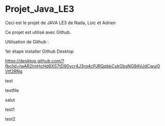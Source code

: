 ﻿# Projet_Java_LE3
 Ceci est le projet de JAVA LE3 de Nada, Loic et Adrien 


Ce projet est utilisé avec Github.

Utilisation de Github :

1er étape installer Github Desktop

https://desktop.github.com/?fbclid=IwAR2lmHcHd6XS7tD90vcr4J3rq4cPJRQqbkCxkGbsNG9AVJdCwui0Vtf2RNg

test

testfile

salut

test1

test2
